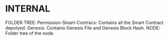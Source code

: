 # INTERNAL
FOLDER TREE:
Permission-Smart-Contracs: Contains all the Smart Contract depolyed.
Genesis: Contains Genesis File and Genesis Block Hash.
NODE: Folder tree of the node.
